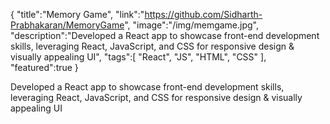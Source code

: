 {
    "title":"Memory Game",
    "link":"https://github.com/Sidharth-Prabhakaran/MemoryGame",
    "image":"/img/memgame.jpg",
    "description":"Developed a React app to showcase front-end development skills, leveraging React, JavaScript, and CSS for responsive design & visually appealing UI",
    "tags":[
          "React",
          "JS",
          "HTML",
          "CSS"
        ],
    "featured":true
}


Developed a React app to showcase front-end development skills, leveraging React, JavaScript, and CSS for responsive design & visually appealing UI
